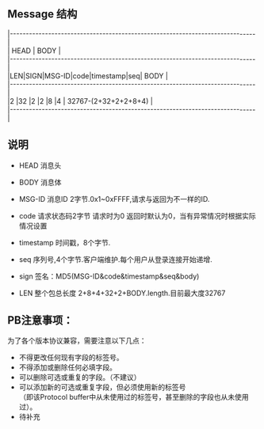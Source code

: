 ## Message 结构
|-----------------------------------------------------------------------------|  
|                 HEAD        |             BODY                              |  
|-----------------------------------------------------------------------------|  
|LEN|SIGN|MSG-ID|code|timestamp|seq|             BODY                         |  
|-----------------------------------------------------------------------------|  
|2  |32  |2     |2   |8        |4  |          32767-(2+32+2+2+8+4)            |  
|-----------------------------------------------------------------------------|

## 说明
- HEAD 消息头
- BODY 消息体

- MSG-ID 
  消息ID 2字节.0x1~0xFFFF,请求与返回为不一样的ID.
- code
  请求状态码2字节
  请求时为0
  返回时默认为0，当有异常情况时根据实际情况设置
- timestamp
  时间戳，8个字节.
- seq
  序列号,4个字节.客户端维护.每个用户从登录连接开始递增.
- sign
  签名：MD5(MSG-ID&code&timestamp&seq&body)
- LEN 整个包总长度
  2+8+4+32+2+BODY.length.目前最大度32767
  
## PB注意事项：
为了各个版本协议兼容，需要注意以下几点：
- 不得更改任何现有字段的标签号。
- 不得添加或删除任何必填字段。
- 可以删除可选或重复的字段。（不建议）
- 可以添加新的可选或重复字段，但必须使用新的标签号   
  （即该Protocol buffer中从未使用过的标签号，甚至删除的字段也从未使用过）。
- 待补充